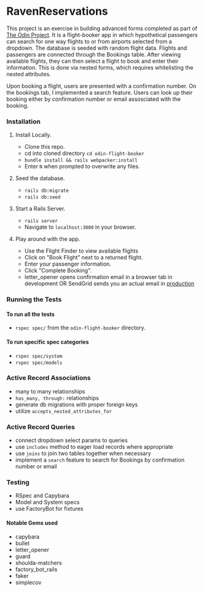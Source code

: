 # RavenReservations 

This project is an exercise in building advanced forms completed as part of [The Odin Project](https://www.theodinproject.com/paths/full-stack-ruby-on-rails/courses/ruby-on-rails/lessons/building-advanced-forms). It is a flight-booker app in which hypothetical passengers can search for one way flights to or from airports selected from a dropdown. The database is seeded with random flight data. Flights and passengers are connected through the Bookings table. After viewing available flights, they can then select a flight to book and enter their information. This is done via nested forms, which requires whitelisting the nested attributes. 

Upon booking a flight, users are presented with a confirmation number. On the bookings tab, I implemented a search feature. Users can look up their booking either by confirmation number or email assosciated with the booking.

### Installation

1. Install Locally.
    - Clone this repo.
    - cd into cloned directory `cd odin-flight-booker`
    - `bundle install && rails webpacker:install`
    - Enter `N` when prompted to overwrite any files.

2. Seed the database.
    - `rails db:migrate`
    - `rails db:seed`

3. Start a Rails Server.
    - `rails server`
    - Navigate to `localhost:3000` in your browser.

4. Play around with the app.
    - Use the Flight Finder to view available flights
    - Click on "Book Flight" next to a returned flight.
    - Enter your passenger information.
    - Click "Complete Booking".
    - letter_opener opens confirmation email in a browser tab in development OR SendGrid
      sends you an actual email in [production](https://raven-reservations.herokuapp.com/)

### Running the Tests

#### To run all the tests

- `rspec spec/` from the `odin-flight-booker` directory.

#### To run specific spec categories

- `rspec spec/system`
- `rspec spec/models`

### Active Record Associations

- many to many relationships
- `has_many, through:` relationships
- generate db migrations with proper foreign keys
- utilize `accepts_nested_attributes_for`

### Active Record Queries
- connect dropdown select params to queries
- use `includes` method to eager load records where appropriate
- use `joins` to join two tables together when necessary
- implement a `search` feature to search for Bookings by confirmation number or email

### Testing

- RSpec and Capybara
- Model and System specs
- use FactoryBot for fixtures

#### Notable Gems used
- capybara
- bullet
- letter_opener
- guard
- shoulda-matchers
- factory_bot_rails
- faker
- simplecov
